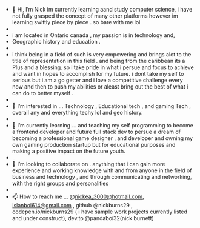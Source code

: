 - 👋 Hi, I’m Nick im currently learning  aand study computer science, i have not fully grasped the concept of many other  platforms  however im learning swiftly piece by piece . so bare with me lol
- 
- i am located in Ontario canada , my passion is in technology and,
-  Geographic history and education .
-  
-  i  think being in a field of such is very empowering and brings alot to the title of representation in this field . and being from the caribbean its a Plus and a blessing. so i take pride in what i persue and focus to achieve and want in hopes to accomplish for my future. i dont take my self to serious  but i am a go getter and i love a competitive challenge every now and then  to push my abilities or aleast bring out the best of what i can do to better myself .
-  
- 👀 I’m interested in ... Technology , Educational tech , and gaming Tech , overall any and everything techy lol and geo history.
- 
- 🌱 I’m currently learning ... and teaching my self programming to become a frontend developer and future full stack dev to persue a dream of becoming a professional  game designer , and developer and owning my own gaming production startup but for educational purposes and making a positive impact on the future youth.
- 
- 💞️ I’m looking to collaborate on . anything that i can gain more experience and working knowledge with and from anyone in the field of business and technology , and through communicating and networking, with the right groups and personalities
-  
- 📫 How to reach me ... @nickea_3000@hotmail.com, islanboi614@gmail.com , github @nickburns29 , codepen.io/nickburns29 ( i have sample work projects currently listed  and under construct), dev.to @pandaboi32(nick burnett)

<!---
NickBurns29/NickBurns29 is a ✨ special ✨ repository because its `README.md` (this file) appears on your GitHub profile.
You can click the Preview link to take a look at your changes.
--->
